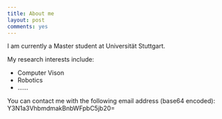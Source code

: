 ```yaml
---
title: About me
layout: post
comments: yes
---
```


I am currently a Master student at Universität Stuttgart.

My research interests include:

  - Computer Vison
  - Robotics
  - ......

You can contact me with the following email address (base64 encoded):
  Y3N1a3VhbmdmakBnbWFpbC5jb20=
